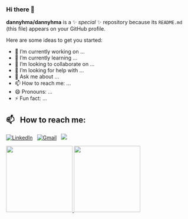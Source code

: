 ### Hi there 👋


**dannyhma/dannyhma** is a ✨ _special_ ✨ repository because its `README.md` (this file) appears on your GitHub profile.

Here are some ideas to get you started:

- 🔭 I’m currently working on ...
- 🌱 I’m currently learning ...
- 👯 I’m looking to collaborate on ...
- 🤔 I’m looking for help with ...
- 💬 Ask me about ...
- 📫 How to reach me: ...
- 😄 Pronouns: ...
- ⚡ Fun fact: ...

## 📫 &nbsp; How to reach me:


<a href="https://www.linkedin.com/in/danny-himawan-a9a63a211/"><img alt="LinkedIn" src="https://img.shields.io/badge/linkedin%20-%230077B5.svg?&style=flat&logo=linkedin&logoColor=white"/></a> &nbsp;
<a href="mailto:dannyhimawan@gmail.com"><img alt="Gmail" src="https://img.shields.io/badge/Gmail-D14836?style=flat&logo=gmail&logoColor=white" /></a> &nbsp;
<a href="https://instagram.com/dannyhimawan__"><img src="https://img.shields.io/badge/-@dannyhimawan__-E4405F?style=flat&logo=Instagram&logoColor=white"/></a> &nbsp;


<p align="left">
  <a href="https://github.com/dannyhma">
    <img height="180em" src="https://github-readme-stats-eight-theta.vercel.app/api?username=dannyhma&show_icons=true&theme=algolia&include_all_commits=true&count_private=true"/>
    <img height="180em" src="https://github-readme-stats-eight-theta.vercel.app/api/top-langs/?username=dannyhma&layout=compact&langs_count=8&theme=algolia"/>
  </a>
</p>
